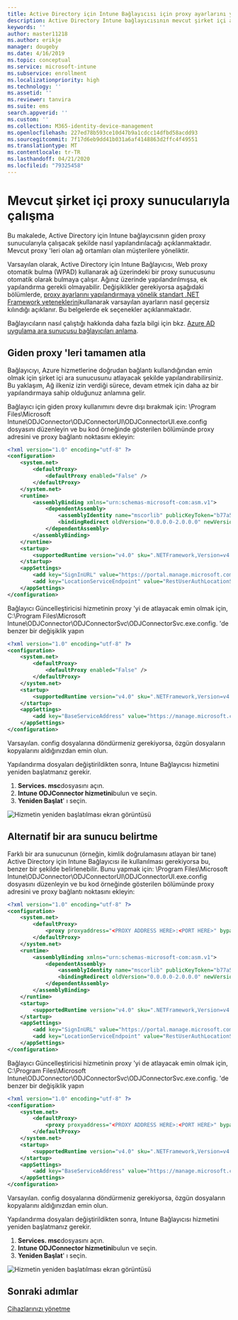 ```yaml
---
title: Active Directory için Intune Bağlayıcısı için proxy ayarlarını yapılandırma
description: Active Directory Intune bağlayıcısının mevcut şirket içi ara sunucularla çalışması için nasıl yapılandırılacağını ele alır.
keywords: ''
author: master11218
ms.author: erikje
manager: dougeby
ms.date: 4/16/2019
ms.topic: conceptual
ms.service: microsoft-intune
ms.subservice: enrollment
ms.localizationpriority: high
ms.technology: ''
ms.assetid: ''
ms.reviewer: tanvira
ms.suite: ems
search.appverid: ''
ms.custom: ''
ms.collection: M365-identity-device-management
ms.openlocfilehash: 227ed78b593ce10d47b9a1cdcc14dfbd58acdd93
ms.sourcegitcommit: 7f17d6eb9dd41b031a6af4148863d2ffc4f49551
ms.translationtype: MT
ms.contentlocale: tr-TR
ms.lasthandoff: 04/21/2020
ms.locfileid: "79325458"
---
```

# <a name="work-with-existing-on-premises-proxy-servers"></a>Mevcut şirket içi proxy sunucularıyla çalışma

Bu makalede, Active Directory için Intune bağlayıcısının giden proxy sunucularıyla çalışacak şekilde nasıl yapılandırılacağı açıklanmaktadır. Mevcut proxy 'leri olan ağ ortamları olan müşterilere yöneliktir.

Varsayılan olarak, Active Directory için Intune Bağlayıcısı, Web proxy otomatik bulma (WPAD) kullanarak ağ üzerindeki bir proxy sunucusunu otomatik olarak bulmaya çalışır. Ağınız üzerinde yapılandırılmışsa, ek yapılandırma gerekli olmayabilir.  Değişiklikler gerekiyorsa aşağıdaki bölümlerde, [proxy ayarlarını yapılandırmaya yönelik standart .NET Framework yeteneklerini](https://docs.microsoft.com/dotnet/framework/configure-apps/file-schema/network/defaultproxy-element-network-settings)kullanarak varsayılan ayarların nasıl geçersiz kılındığı açıklanır.  Bu belgelerde ek seçenekler açıklanmaktadır.

Bağlayıcıların nasıl çalıştığı hakkında daha fazla bilgi için bkz. [Azure AD uygulama ara sunucusu bağlayıcıları anlama](https://docs.microsoft.com/azure/active-directory/manage-apps/application-proxy-connectors).

## <a name="completely-bypass-outbound-proxies"></a>Giden proxy 'leri tamamen atla

Bağlayıcıyı, Azure hizmetlerine doğrudan bağlantı kullandığından emin olmak için şirket içi ara sunucusunu atlayacak şekilde yapılandırabilirsiniz. Bu yaklaşım, Ağ ilkeniz izin verdiği sürece, devam etmek için daha az bir yapılandırmaya sahip olduğunuz anlamına gelir.

Bağlayıcı için giden proxy kullanımını devre dışı bırakmak için: \Program Files\Microsoft Intune\ODJConnector\ODJConnectorUI\ODJConnectorUI.exe.config dosyasını düzenleyin ve bu kod örneğinde gösterilen bölümünde proxy adresini ve proxy bağlantı noktasını ekleyin:

```xml
<?xml version="1.0" encoding="utf-8" ?>
<configuration>
    <system.net>  
        <defaultProxy>   
            <defaultProxy enabled="False" /> 
        </defaultProxy>  
    </system.net>
    <runtime>
        <assemblyBinding xmlns="urn:schemas-microsoft-com:asm.v1">
            <dependentAssembly>
                <assemblyIdentity name="mscorlib" publicKeyToken="b77a5c561934e089" culture="neutral"/>
                <bindingRedirect oldVersion="0.0.0.0-2.0.0.0" newVersion="4.6.0.0" />
            </dependentAssembly>
        </assemblyBinding>
    </runtime>
    <startup> 
        <supportedRuntime version="v4.0" sku=".NETFramework,Version=v4.6" />
    </startup>
    <appSettings>
        <add key="SignInURL" value="https://portal.manage.microsoft.com/Home/ClientLogon"/>
        <add key="LocationServiceEndpoint" value="RestUserAuthLocationService/RestUserAuthLocationService/ServiceAddresses"/>
    </appSettings>
</configuration>
```

Bağlayıcı Güncelleştiricisi hizmetinin proxy 'yi de atlayacak emin olmak için, C:\Program Files\Microsoft Intune\ODJConnector\ODJConnectorSvc\ODJConnectorSvc.exe.config. 'de benzer bir değişiklik yapın

```xml
<?xml version="1.0" encoding="utf-8" ?>
<configuration>
    <system.net>  
        <defaultProxy>
            <defaultProxy enabled="False" /> 
        </defaultProxy>  
    </system.net>
    <startup>
        <supportedRuntime version="v4.0" sku=".NETFramework,Version=v4.6" />
    </startup>
    <appSettings>
        <add key="BaseServiceAddress" value="https://manage.microsoft.com/" />
    </appSettings>
</configuration>
```

Varsayılan. config dosyalarına döndürmeniz gerekiyorsa, özgün dosyaların kopyalarını aldığınızdan emin olun.

Yapılandırma dosyaları değiştirildikten sonra, Intune Bağlayıcısı hizmetini yeniden başlatmanız gerekir. 

1. **Services. msc**dosyasını açın.
2. **Intune ODJConnector hizmetini**bulun ve seçin.
3. **Yeniden Başlat**' ı seçin.

![Hizmetin yeniden başlatılması ekran görüntüsü](./media/autopilot-hybrid-connector-proxy/service-restart.png)


## <a name="specifying-an-alternative-proxy-server"></a>Alternatif bir ara sunucu belirtme

Farklı bir ara sunucunun (örneğin, kimlik doğrulamasını atlayan bir tane) Active Directory için Intune Bağlayıcısı ile kullanılması gerekiyorsa bu, benzer bir şekilde belirlenebilir. Bunu yapmak için: \Program Files\Microsoft Intune\ODJConnector\ODJConnectorUI\ODJConnectorUI.exe.config dosyasını düzenleyin ve bu kod örneğinde gösterilen bölümünde proxy adresini ve proxy bağlantı noktasını ekleyin:

```xml
<?xml version="1.0" encoding="utf-8" ?>
<configuration>
    <system.net>  
        <defaultProxy>   
            <proxy proxyaddress="<PROXY ADDRESS HERE>:<PORT HERE>" bypassonlocal="True" usesystemdefault="True"/>   
        </defaultProxy>  
    </system.net>
    <runtime>
        <assemblyBinding xmlns="urn:schemas-microsoft-com:asm.v1">
            <dependentAssembly>
                <assemblyIdentity name="mscorlib" publicKeyToken="b77a5c561934e089" culture="neutral"/>
                <bindingRedirect oldVersion="0.0.0.0-2.0.0.0" newVersion="4.6.0.0" />
            </dependentAssembly>
        </assemblyBinding>
    </runtime>
    <startup> 
        <supportedRuntime version="v4.0" sku=".NETFramework,Version=v4.6" />
    </startup>
    <appSettings>
        <add key="SignInURL" value="https://portal.manage.microsoft.com/Home/ClientLogon"/>
        <add key="LocationServiceEndpoint" value="RestUserAuthLocationService/RestUserAuthLocationService/ServiceAddresses"/>
    </appSettings>
</configuration>
```

Bağlayıcı Güncelleştiricisi hizmetinin proxy 'yi de atlayacak emin olmak için, C:\Program Files\Microsoft Intune\ODJConnector\ODJConnectorSvc\ODJConnectorSvc.exe.config. 'de benzer bir değişiklik yapın

```xml
<?xml version="1.0" encoding="utf-8" ?>
<configuration>
    <system.net>  
        <defaultProxy>   
            <proxy proxyaddress="<PROXY ADDRESS HERE>:<PORT HERE>" bypassonlocal="True" usesystemdefault="True"/>   
        </defaultProxy>  
    </system.net>
    <startup>
        <supportedRuntime version="v4.0" sku=".NETFramework,Version=v4.6" />
    </startup>
    <appSettings>
        <add key="BaseServiceAddress" value="https://manage.microsoft.com/" />
    </appSettings>
</configuration>
```

Varsayılan. config dosyalarına döndürmeniz gerekiyorsa, özgün dosyaların kopyalarını aldığınızdan emin olun.

Yapılandırma dosyaları değiştirildikten sonra, Intune Bağlayıcısı hizmetini yeniden başlatmanız gerekir. 

1. **Services. msc**dosyasını açın.
2. **Intune ODJConnector hizmetini**bulun ve seçin.
3. **Yeniden Başlat**' ı seçin.

![Hizmetin yeniden başlatılması ekran görüntüsü](./media/autopilot-hybrid-connector-proxy/service-restart.png)


## <a name="next-steps"></a>Sonraki adımlar

[Cihazlarınızı yönetme](../remote-actions/device-management.md)
